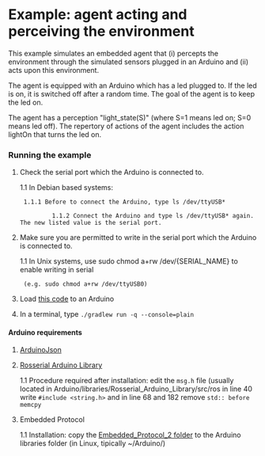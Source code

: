 # Example: agent acting and perceiving the environment

This example simulates an embedded agent that (i) percepts the environment through the simulated sensors plugged in an Arduino and (ii) acts upon this environment.

The agent is equipped with an Arduino which has a led plugged to. If the led is on, it is switched off after a random time. The goal of the agent is to keep the led on. 

The agent has a perception "light_state(S)" (where S=1 means led on; S=0 means led off). The repertory of actions of the agent includes the action lightOn that turns the led on.


### Running the example
1. Check the serial port which the Arduino is connected to.

	1.1 In Debian based systems:
        
		1.1.1 Before to connect the Arduino, type ls /dev/ttyUSB*

                1.1.2 Connect the Arduino and type ls /dev/ttyUSB* again. The new listed value is the serial port.

1. Make sure you are permitted to write in the serial port which the Arduino is connected to. 

	1.1 In Unix systems, use sudo chmod a+rw /dev/{SERIAL_NAME} to enable writing in serial 
		
		(e.g. sudo chmod a+rw /dev/ttyUSB0)

1. Load [this code](arduino/lights/lights.ino) to an Arduino

1. In a terminal, type ```./gradlew run -q --console=plain ```


#### Arduino requirements ###
1. [ArduinoJson](https://arduinojson.org/)

1. [Rosserial Arduino Library](https://github.com/frankjoshua/rosserial_arduino_lib)

   1.1 Procedure required after installation: edit the ```msg.h``` file (usually located in Arduino/libraries/Rosserial_Arduino_Library/src/ros in line 40 write ```#include <string.h>``` and in line 68 and 182 remove ```std:: before memcpy``` 
   
1. Embedded Protocol 

   1.1 Installation: copy the [Embedded_Protocol_2 folder](https://github.com/embedded-mas/embedded-mas/tree/master/src/arduino/Embedded_Protocol_2) to the Arduino libraries folder (in Linux, tipically ~/Arduino/)
